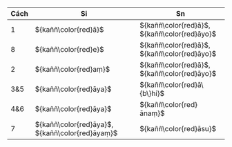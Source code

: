 <div class="declension-content" markdown="1">

| Cách | Si                                              | Sn                                           |
| ---- | ----------------------------------------------- | -------------------------------------------- |
| 1    | ${kaññ\color{red}ā}$                            | ${kaññ\color{red}ā}$, ${kaññ\color{red}āyo}$ |
| 8    | ${kaññ\color{red}e}$                            | ${kaññ\color{red}ā}$, ${kaññ\color{red}āyo}$ |
| 2    | ${kaññ\color{red}aṃ}$                           | ${kaññ\color{red}ā}$, ${kaññ\color{red}āyo}$ |
| 3&5  | ${kaññ\color{red}āya}$                          | ${kaññ\color{red}ā\{b\}hi}$                  |
| 4&6  | ${kaññ\color{red}āya}$                          | ${kaññ\color{red}ānaṃ}$                      |
| 7    | ${kaññ\color{red}āya}$, ${kaññ\color{red}āyaṃ}$ | ${kaññ\color{red}āsu}$                       |

</div>
